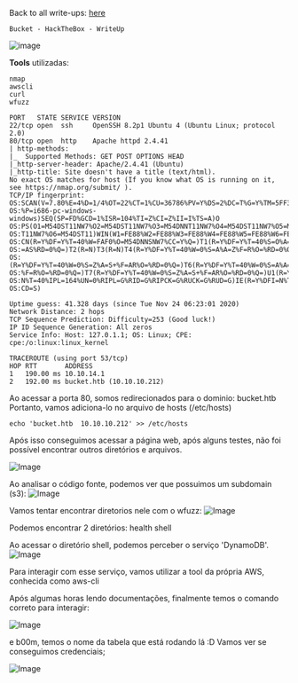 <html>
 <body>
  <script src="https://www.hackthebox.eu/badge/148108"></script>
 </body>
 </html>


Back to all write-ups: [here](https://repo4chu.github.io/hackthebox/)


~~~~~~~~~~~~~~~~~~~~~~~~~~~~~~~~~
Bucket - HackTheBox - WriteUp
~~~~~~~~~~~~~~~~~~~~~~~~~~~~~~~~~
![image](https://i.imgur.com/Y1obslX.png)

**Tools** utilizadas:
~~~~~~~~~~~~~~~~~~~~~~~~~~~~~~~~~
nmap
awscli
curl
wfuzz
~~~~~~~~~~~~~~~~~~~~~~~~~~~~~~~~~

~~~~~~~~~~~~~~~~~~~~~~~~~~~~~~~~~
PORT   STATE SERVICE VERSION
22/tcp open  ssh     OpenSSH 8.2p1 Ubuntu 4 (Ubuntu Linux; protocol 2.0)
80/tcp open  http    Apache httpd 2.4.41
| http-methods: 
|_  Supported Methods: GET POST OPTIONS HEAD
|_http-server-header: Apache/2.4.41 (Ubuntu)
|_http-title: Site doesn't have a title (text/html).
No exact OS matches for host (If you know what OS is running on it, see https://nmap.org/submit/ ).
TCP/IP fingerprint:
OS:SCAN(V=7.80%E=4%D=1/4%OT=22%CT=1%CU=36786%PV=Y%DS=2%DC=T%G=Y%TM=5FF34D45
OS:%P=i686-pc-windows-windows)SEQ(SP=FD%GCD=1%ISR=104%TI=Z%CI=Z%II=I%TS=A)O
OS:PS(O1=M54DST11NW7%O2=M54DST11NW7%O3=M54DNNT11NW7%O4=M54DST11NW7%O5=M54DS
OS:T11NW7%O6=M54DST11)WIN(W1=FE88%W2=FE88%W3=FE88%W4=FE88%W5=FE88%W6=FE88)E
OS:CN(R=Y%DF=Y%T=40%W=FAF0%O=M54DNNSNW7%CC=Y%Q=)T1(R=Y%DF=Y%T=40%S=O%A=S+%F
OS:=AS%RD=0%Q=)T2(R=N)T3(R=N)T4(R=Y%DF=Y%T=40%W=0%S=A%A=Z%F=R%O=%RD=0%Q=)T5
OS:(R=Y%DF=Y%T=40%W=0%S=Z%A=S+%F=AR%O=%RD=0%Q=)T6(R=Y%DF=Y%T=40%W=0%S=A%A=Z
OS:%F=R%O=%RD=0%Q=)T7(R=Y%DF=Y%T=40%W=0%S=Z%A=S+%F=AR%O=%RD=0%Q=)U1(R=Y%DF=
OS:N%T=40%IPL=164%UN=0%RIPL=G%RID=G%RIPCK=G%RUCK=G%RUD=G)IE(R=Y%DFI=N%T=40%
OS:CD=S)

Uptime guess: 41.328 days (since Tue Nov 24 06:23:01 2020)
Network Distance: 2 hops
TCP Sequence Prediction: Difficulty=253 (Good luck!)
IP ID Sequence Generation: All zeros
Service Info: Host: 127.0.1.1; OS: Linux; CPE: cpe:/o:linux:linux_kernel

TRACEROUTE (using port 53/tcp)
HOP RTT       ADDRESS
1   190.00 ms 10.10.14.1
2   192.00 ms bucket.htb (10.10.10.212)
~~~~~~~~~~~~~~~~~~~~~~~~~~~~~~~~~


Ao acessar a porta 80, somos redirecionados para o dominio: bucket.htb
Portanto, vamos adiciona-lo no arquivo de hosts (/etc/hosts)
~~~~~~~~~~~~~~~~~~~~~~~~~~~~~~~~~
echo 'bucket.htb  10.10.10.212' >> /etc/hosts
~~~~~~~~~~~~~~~~~~~~~~~~~~~~~~~~~
Após isso conseguimos acessar a página web, após alguns testes, não foi possível encontrar outros diretórios e arquivos.

![Image](https://i.imgur.com/Wsd50kp.png)

Ao analisar o código fonte, podemos ver que possuimos um subdomain (s3):
![Image](https://i.imgur.com/tXc0CNj.png)


Vamos tentar encontrar diretorios nele com o wfuzz:
![Image](https://i.imgur.com/VppmJzb.png)

Podemos encontrar 2 diretórios:
health
shell

Ao acessar o diretório shell, podemos perceber o serviço 'DynamoDB'.
![Image](https://i.imgur.com/RXhjaJf.png)


Para interagir com esse serviço, vamos utilizar a tool da própria AWS, conhecida como aws-cli

Após algumas horas lendo documentações, finalmente temos o comando correto para interagir:

![Image](https://i.imgur.com/Kiz6WsO.png)

e b00m, temos o nome da tabela que está rodando lá :D
Vamos ver se conseguimos credenciais;


![Image](https://i.imgur.com/P3J8y29.png)




